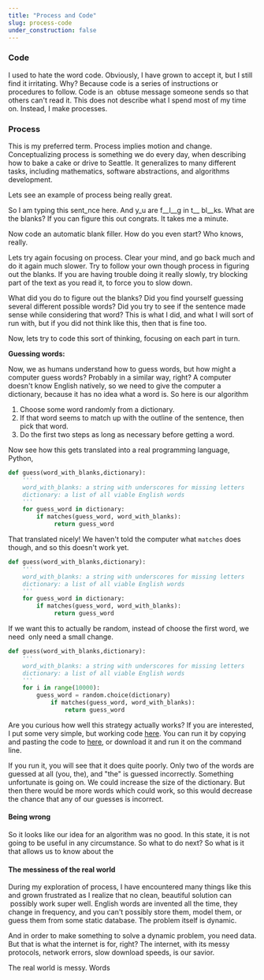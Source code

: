 ```yaml
---
title: "Process and Code"
slug: process-code
under_construction: false
---
```


### Code

I used to hate the word code. Obviously, I have grown to accept it, but I still find it irritating. Why? Because code is a series of instructions or procedures to follow. Code is an  obtuse message someone sends so that others can't read it. This does not describe what I spend most of my time on. Instead, I make processes.

### Process

This is my preferred term. Process implies motion and change. Conceptualizing process is something we do every day, when describing how to bake a cake or drive to Seattle. It generalizes to many different tasks, including mathematics, software abstractions, and algorithms development.

Lets see an example of process being really great.

So I am typing this sent_nce here. And y_u are f__l__g in t__ bl__ks. What are the blanks? If you can figure this out congrats. It takes me a minute.

Now code an automatic blank filler. How do you even start? Who knows, really.

Lets try again focusing on process. Clear your mind, and go back much and do it again much slower. Try to follow your own though process in figuring out the blanks. If you are having trouble doing it really slowly, try blocking part of the text as you read it, to force you to slow down.

What did you do to figure out the blanks? Did you find yourself guessing several different possible words? Did you try to see if the sentence made sense while considering that word? This is what I did, and what I will sort of run with, but if you did not think like this, then that is fine too.

Now, lets try to code this sort of thinking, focusing on each part in turn.

__Guessing words:__

Now, we as humans understand how to guess words, but how might a computer guess words? Probably in a similar way, right? A computer doesn't know English natively, so we need to give the computer a dictionary, because it has no idea what a word is. So here is our algorithm


1. Choose some word randomly from a dictionary.
2. If that word seems to match up with the outline of the sentence, then pick that word.
3. Do the first two steps as long as necessary before getting a word.

Now see how this gets translated into a real programming language, Python,

```python
def guess(word_with_blanks,dictionary):
    '''
    word_with_blanks: a string with underscores for missing letters
    dictionary: a list of all viable English words
    '''
    for guess_word in dictionary:
        if matches(guess_word, word_with_blanks):
             return guess_word
```

That translated nicely! We haven't told the computer what <code>matches</code> does though, and so this doesn't work yet.

```python
def guess(word_with_blanks,dictionary):
    '''
    word_with_blanks: a string with underscores for missing letters
    dictionary: a list of all viable English words
    '''
    for guess_word in dictionary:
        if matches(guess_word, word_with_blanks):
             return guess_word
```

If we want this to actually be random, instead of choose the first word, we need  only need a small change.


```python
def guess(word_with_blanks,dictionary):
    '''
    word_with_blanks: a string with underscores for missing letters
    dictionary: a list of all viable English words
    '''
    for i in range(10000):
        guess_word = random.choice(dictionary)
            if matches(guess_word, word_with_blanks):
                return guess_word
```

Are you curious how well this strategy actually works? If you are interested, I put some very simple, but working code [here](https://gist.github.com/weepingwillowben/6dd77d47c151dddda568cb132422ca95). You can run it by copying and pasting the code to [here](https://repl.it/languages/python3), or download it and run it on the command line.

If you run it, you will see that it does quite poorly. Only two of the words are guessed at all (you, the), and "the" is guessed incorrectly. Something unfortunate is going on. We could increase the size of the dictionary. But then there would be more words which could work, so this would decrease the chance that any of our guesses is incorrect.

#### Being wrong

So it looks like our idea for an algorithm was no good. In this state, it is not going to be useful in any circumstance. So what to do next? So what is it that allows us to know about the


#### The messiness of the real world


During my exploration of process, I have encountered many things like this and grown frustrated as I realize that no clean, beautiful solution can  possibly work super well. English words are invented all the time, they change in frequency, and you can't possibly store them, model them, or guess them from some static database. The problem itself is dynamic.

And in order to make something to solve a dynamic problem, you need data. But that is what the internet is for, right? The internet, with its messy protocols, network errors, slow download speeds, is our savior.

The real world is messy. Words
